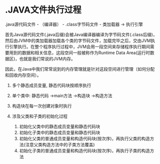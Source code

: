 # .JAVA文件执行过程

.java源代码文件 - （编译器） - .class字节码文件 - 类加载器   -&gt;   执行引擎

首先Java源代码文件\(.java后缀\)会被Java编译器编译为字节码文件\(.class后缀\)，然后由JVM中的类加载器加载各个类的字节码文件，加载完毕之后，交由JVM执行引擎执行。在整个程序执行过程中，JVM会用一段空间来存储程序执行期间需要用到的数据和相关信息，这段空间一般被称作为Runtime Data Area\(运行时数据区\)，也就是我们常说的JVM内存。

因此，在Java中我们常常说到的内存管理就是针对这段空间进行管理（如何分配和回收内存空间）。

1. 多个静态成员变量, 静态代码块按顺序执行

2. 单个类中: 静态代码 -&gt;main方法 -&gt;构造块 -&gt;构造方法

3. 构造块在每一次创建对象时执行

4. 涉及父类和子类的初始化过程  
   1. 初始化父类中的静态成员变量和静态代码块  
   2. 初始化子类中的静态成员变量和静态代码块  
   3. 初始化父类的普通成员变量和构造代码块\(按次序\)，再执行父类的构造方法\(注意父类构造方法中的子类方法覆盖\)  
   4. 初始化子类的普通成员变量和构造代码块\(按次序\)，再执行子类的构造方法



